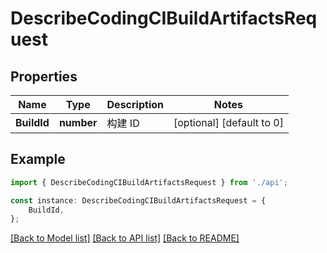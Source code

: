 # DescribeCodingCIBuildArtifactsRequest


## Properties

Name | Type | Description | Notes
------------ | ------------- | ------------- | -------------
**BuildId** | **number** | 构建 ID | [optional] [default to 0]

## Example

```typescript
import { DescribeCodingCIBuildArtifactsRequest } from './api';

const instance: DescribeCodingCIBuildArtifactsRequest = {
    BuildId,
};
```

[[Back to Model list]](../README.md#documentation-for-models) [[Back to API list]](../README.md#documentation-for-api-endpoints) [[Back to README]](../README.md)
